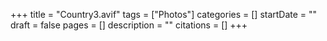 +++
title = "Country3.avif"
tags = ["Photos"]
categories = []
startDate = ""
draft = false
pages = []
description = ""
citations = []
+++
